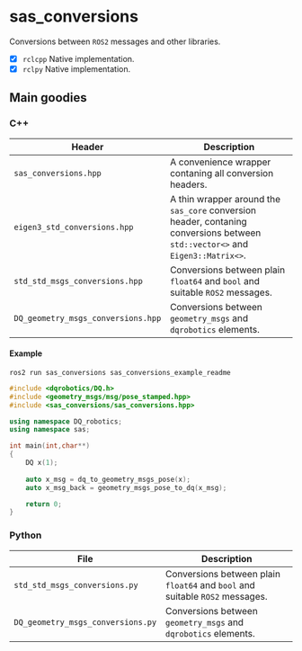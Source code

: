 # sas_conversions

Conversions between `ROS2` messages and other libraries.

- [X] `rclcpp` Native implementation.
- [X] `rclpy` Native implementation.

## Main goodies

### C++

| Header                             | Description                                                                                                                   |
|------------------------------------|-------------------------------------------------------------------------------------------------------------------------------|
| `sas_conversions.hpp`              | A convenience wrapper contaning all conversion headers.                                                                       |
| `eigen3_std_conversions.hpp`       | A thin wrapper around the `sas_core` conversion header, contaning conversions between `std::vector<>` and `Eigen3::Matrix<>`. |
| `std_std_msgs_conversions.hpp`     | Conversions between plain `float64` and `bool` and suitable `ROS2` messages.                                                  |
| `DQ_geometry_msgs_conversions.hpp` | Conversions between `geometry_msgs` and `dqrobotics` elements.                                                                |

#### Example

```commandline
ros2 run sas_conversions sas_conversions_example_readme
```

```cpp
#include <dqrobotics/DQ.h>
#include <geometry_msgs/msg/pose_stamped.hpp>
#include <sas_conversions/sas_conversions.hpp>

using namespace DQ_robotics;
using namespace sas;

int main(int,char**)
{
    DQ x(1);
    
    auto x_msg = dq_to_geometry_msgs_pose(x);
    auto x_msg_back = geometry_msgs_pose_to_dq(x_msg);

    return 0;
} 
```

### Python

| File                              | Description                                                                  |
|-----------------------------------|------------------------------------------------------------------------------|
| `std_std_msgs_conversions.py`     | Conversions between plain `float64` and `bool` and suitable `ROS2` messages. |
| `DQ_geometry_msgs_conversions.py` | Conversions between `geometry_msgs` and `dqrobotics` elements.               |
